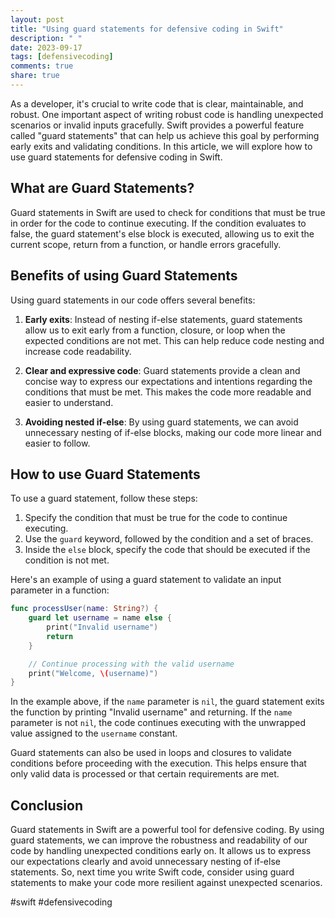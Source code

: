 ```yaml
---
layout: post
title: "Using guard statements for defensive coding in Swift"
description: " "
date: 2023-09-17
tags: [defensivecoding]
comments: true
share: true
---
```


As a developer, it's crucial to write code that is clear, maintainable, and robust. One important aspect of writing robust code is handling unexpected scenarios or invalid inputs gracefully. Swift provides a powerful feature called "guard statements" that can help us achieve this goal by performing early exits and validating conditions. In this article, we will explore how to use guard statements for defensive coding in Swift.

## What are Guard Statements?

Guard statements in Swift are used to check for conditions that must be true in order for the code to continue executing. If the condition evaluates to false, the guard statement's else block is executed, allowing us to exit the current scope, return from a function, or handle errors gracefully.

## Benefits of using Guard Statements

Using guard statements in our code offers several benefits:

1. **Early exits**: Instead of nesting if-else statements, guard statements allow us to exit early from a function, closure, or loop when the expected conditions are not met. This can help reduce code nesting and increase code readability.

2. **Clear and expressive code**: Guard statements provide a clean and concise way to express our expectations and intentions regarding the conditions that must be met. This makes the code more readable and easier to understand.

3. **Avoiding nested if-else**: By using guard statements, we can avoid unnecessary nesting of if-else blocks, making our code more linear and easier to follow.

## How to use Guard Statements

To use a guard statement, follow these steps:

1. Specify the condition that must be true for the code to continue executing.
2. Use the `guard` keyword, followed by the condition and a set of braces.
3. Inside the `else` block, specify the code that should be executed if the condition is not met.

Here's an example of using a guard statement to validate an input parameter in a function:

```swift
func processUser(name: String?) {
    guard let username = name else {
        print("Invalid username")
        return
    }

    // Continue processing with the valid username
    print("Welcome, \(username)")
}
```

In the example above, if the `name` parameter is `nil`, the guard statement exits the function by printing "Invalid username" and returning. If the `name` parameter is not `nil`, the code continues executing with the unwrapped value assigned to the `username` constant.

Guard statements can also be used in loops and closures to validate conditions before proceeding with the execution. This helps ensure that only valid data is processed or that certain requirements are met.

## Conclusion

Guard statements in Swift are a powerful tool for defensive coding. By using guard statements, we can improve the robustness and readability of our code by handling unexpected conditions early on. It allows us to express our expectations clearly and avoid unnecessary nesting of if-else statements. So, next time you write Swift code, consider using guard statements to make your code more resilient against unexpected scenarios.

#swift #defensivecoding